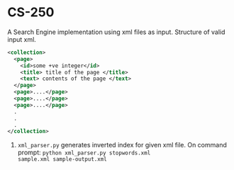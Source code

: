 # CS-250

A Search Engine implementation using xml files as input.
Structure of valid input xml.
```xml
<collection>
  <page>
    <id>some +ve integer</id>
    <title> title of the page </title>
    <text> contents of the page </text>
  </page>
  <page>....</page>
  <page>....</page>
  <page>....</page>
  .
  .
  . 
</collection>
```

1.  <code>xml_parser.py</code> generates inverted index for given xml file.
    On command prompt: <code>python xml_parser.py stopwords.xml sample.xml sample-output.xml</code>
